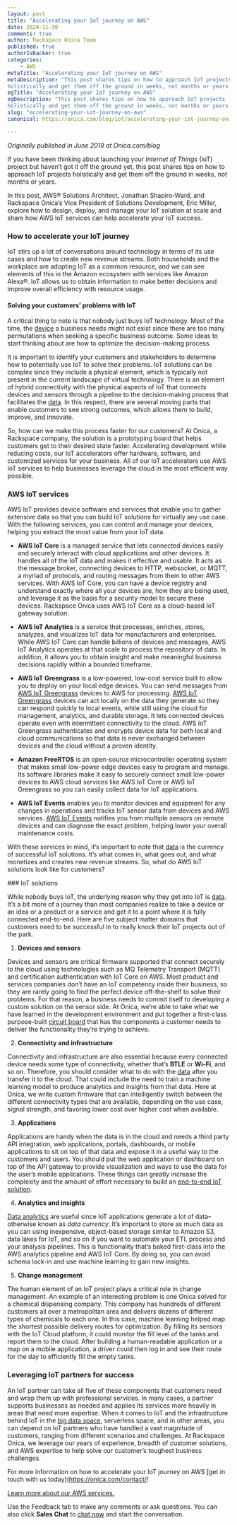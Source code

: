 ```yaml
---
layout: post
title: "Accelerating your IoT journey on AWS"
date: 2020-11-30
comments: true
author: Rackspace Onica Team
published: true
authorIsRacker: true
categories:
    - AWS
metaTitle: "Accelerating your IoT journey on AWS"
metaDescription: "This post shares tips on how to approach IoT projects 
holistically and get them off the ground in weeks, not months or years."
ogTitle: "Accelerating your IoT journey on AWS"
ogDescription: "This post shares tips on how to approach IoT projects 
holistically and get them off the ground in weeks, not months or years."
slug: "accelerating-your-iot-journey-on-aws"
canonical: https://onica.com/blog/iot/accelerating-your-iot-journey-on-aws/

---
```


*Originally published in June 2019 at Onica.com/blog*

If you have been thinking about launching your *Internet of Things* (IoT) project 
but haven’t got it off the ground yet, this post shares tips on how to approach IoT projects 
holistically and get them off the ground in weeks, not months or years. 

<!--more-->

In this post, AWS&reg; Solutions Architect, Jonathan Shapiro-Ward, and Rackspace Onica’s Vice President of 
Solutions Development, Eric Miller, explore how to design, deploy, and manage your 
IoT solution at scale and share how AWS IoT services can help accelerate your IoT success.

### How to accelerate your IoT journey 

IoT stirs up a lot of conversations around technology in terms of 
its use cases and how to create new revenue streams. Both households and the workplace 
are adopting IoT as a common resource, and we can see elements of this in the Amazon ecosystem 
with services like Amazon Alexa&reg;. IoT allows us to obtain information to make better decisions 
and improve overall efficiency with resource usage. 

#### Solving your customers’ problems with IoT 

A critical thing to note is that nobody just buys IoT technology. Most of the time, 
the [device](https://onica.com/services/iot-devices/) a business needs might not exist since 
there are too many permutations when seeking a specific business outcome. Some ideas to start 
thinking about are how to optimize the decision-making process. 

It is important to identify your customers and stakeholders to determine how to 
potentially use IoT to solve their problems. IoT solutions can be complex since they 
include a physical element, which is typically not present in the current landscape of 
virtual technology. There is an element of hybrid connectivity with the physical aspects 
of IoT that connects devices and sensors through a pipeline to the decision-making process 
that facilitates the [data](https://onica.com/innovate-data/). In this respect, there are 
several moving parts that enable customers to see strong outcomes, which allows them 
to build, improve, and innovate. 

So, how can we make this process faster for our customers? At Onica, a Rackspace company, 
the solution is a prototyping board that helps customers get to their desired state faster. 
Accelerating development while reducing costs, our IoT accelerators offer hardware, 
software, and customized services for your business. All of our IoT accelerators use 
AWS IoT services to help businesses leverage the cloud in the most efficient way possible. 

### AWS IoT services

AWS IoT provides device software and services that enable you to gather extensive data 
so that you can build IoT solutions for virtually any use case. With the following services, 
you can control and manage your devices, helping you extract the most value from your IoT data. 

+ **AWS IoT Core** is a managed service that lets connected devices easily and securely interact 
with cloud applications and other devices. It handles all of the IoT data and makes it effective 
and usable. It acts as the message broker, connecting devices to HTTP, websocket, 
or MQTT, a myriad of protocols, and routing messages from them to other AWS services. 
With AWS IoT Core, you can have a device registry and understand exactly where all your devices are, 
how they are being used, and leverage it as the basis for a security model to secure these devices. 
Rackspace Onica uses AWS IoT Core as a cloud-based IoT gateway solution.

+ **AWS IoT Analytics** is a service that processes, enriches, stores, analyzes, and visualizes IoT data 
for manufacturers and enterprises. While AWS IoT Core can handle billions of devices and messages, 
AWS IoT Analytics operates at that scale to process the repository of data. In addition, 
it allows you to obtain insight and make meaningful business decisions rapidly within a bounded timeframe. 

+ **AWS IoT Greengrass** is a low-powered, low-cost service built to allow you to deploy 
on your local edge devices. You can send messages from [AWS IoT Greengrass](https://onica.com/videos/what-is-aws-greengrass/)
devices to AWS for processing. [AWS IoT Greengrass](https://onica.com/videos/what-is-aws-greengrass/) 
devices can act locally on the data they generate so they can respond quickly to local events, 
while still using the cloud for management, analytics, and durable storage. It lets connected devices 
operate even with intermittent connectivity to the cloud. AWS IoT Greengrass authenticates and encrypts 
device data for both local and cloud communications so that data is never exchanged between devices and 
the cloud without a proven identity. 

+ **Amazon FreeRTOS** is an open-source microcontroller operating system that makes small low-power edge devices 
easy to program and manage. Its software libraries make it easy to securely connect small low-power devices 
to AWS cloud services like AWS IoT Core or AWS IoT Greengrass so you can easily collect data for IoT applications.

+ **AWS IoT Events** enables you to monitor devices and equipment for any changes in operations and tracks 
IoT sensor data from devices and AWS services. [AWS IoT Events](https://onica.com/blog/bringing-iot-to-life-faster-with-aws-iot-events/) notifies you from multiple sensors on remote devices and 
can diagnose the exact problem, helping lower your overall maintenance costs. 

With these services in mind, it’s important to note that [data](https://onica.com/innovate-data/) is 
the currency of successful IoT solutions. It’s what comes in, what goes out, and what monetizes and 
creates new revenue streams. So, what do AWS IoT solutions look like for customers?

### IoT solutions

While nobody buys IoT, the underlying reason why they get into IoT is [data](https://onica.com/innovate-data/). 
It’s a bit more of a journey than most companies realize to take a device or an idea or a product or a service 
and get it to a point where it is fully connected end-to-end. Here are five subject matter domains that customers 
need to be successful in to really knock their IoT projects out of the park. 

1. **Devices and sensors** 

Devices and sensors are critical firmware supported that connect securely to the cloud using technologies 
such as MQ Telemetry Transport (MQTT) and certification authentication with IoT Core on AWS.  Most product and services companies 
don’t have an IoT competency inside their business, so they are rarely going to find the perfect device 
off-the-shelf to solve their problems. For that reason, a business needs to commit itself to developing a 
custom solution on the sensor side. At Onica, we’re able to take what we have learned in the development environment
and put together a first-class purpose-built [circuit board](https://onica.com/services/iot-devices/) 
that has the components a customer needs to deliver the functionality they’re trying to achieve.

2. **Connectivity and infrastructure** 

Connectivity and infrastructure are also essential because every connected device needs some type of 
connectivity, whether that’s **BTLE** or **Wi-Fi**, and so on. Therefore, you should consider what to do with 
the [data](https://onica.com/innovate-data/) after you transfer it to the cloud. That could include the need 
to train a machine learning model to produce analytics and insights from that data. Here at Onica, we write 
custom firmware that can intelligently switch between the different connectivity types that are available, 
depending on the use case, signal strength, and favoring lower cost over higher cost when available.

3. **Applications** 

Applications are handy when the data is in the cloud and needs a third party API integration, 
web applications, portals, dashboards, or mobile applications to sit on top of that data and expose it 
in a useful way to the customers and users. You should put the web application or dashboard on top of 
the API gateway to provide visualization and ways to use the data for the user’s mobile applications. 
These things can greatly increase the complexity and the amount of effort necessary to build
an [end-to-end IoT solution](https://onica.com/services/iot-devices/).

4. **Analytics and insights**

[Data analytics](https://onica.com/innovate-data/) are useful since IoT applications generate a lot of 
data–otherwise known as *data currency*. It’s important to store as much data as you can using inexpensive, 
object-based storage similar to Amazon S3, data lakes for IoT, and so on if you want to automate your ETL process 
and your analysis pipelines. This is functionality that’s baked first-class into the AWS analytics pipeline and 
AWS IoT Core. By doing so, you can avoid schema lock-in and use machine learning to gain new insights. 

5. **Change management**

The human element of an IoT project plays a critical role in change management. An example of an interesting 
problem is one Onica solved for a chemical dispensing company. This company has hundreds of different customers 
all over a metropolitan area and delivers dozens of different types of chemicals to each one. In this case, 
machine learning helped map the shortest possible delivery routes for optimization. By filling its sensors 
with the IoT Cloud platform, it could monitor the fill level of the tanks and report them to the cloud. After building 
a human-readable application or a map on a mobile application, a driver could then log in and see their route for 
the day to efficiently fill the empty tanks.

### Leveraging IoT partners for success

An IoT partner can take all five of these components that customers need and wrap them up with professional services. 
In many cases, a partner supports businesses as needed and applies its services more heavily in areas that 
need more expertise. When it comes to IoT and the infrastructure behind IoT in the [big data space](https://onica.com/innovate-data/),
serverless space, and in other areas, you can depend on IoT partners who have handled 
a vast magnitude of customers, ranging from different scenarios and challenges. At Rackspace Onica, we leverage 
our years of experience, breadth of customer solutions, and AWS expertise to help solve our customer’s toughest business challenges.

For more information on how to accelerate your IoT journey on AWS [get in touch with us today](https://onica.com/contact/!

<a class="cta blue" id="cta" href="https://www.rackspace.com/onica">Learn more about our AWS services.</a>

Use the Feedback tab to make any comments or ask questions. You can also click
**Sales Chat** to [chat now](https://www.rackspace.com/) and start the conversation.
